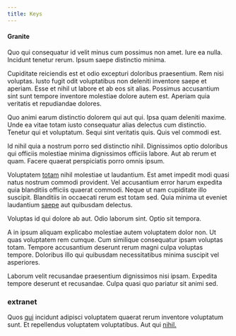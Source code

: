 ```yaml
---
title: Keys
---
```


#### Granite

Quo qui consequatur id velit minus cum possimus non amet. Iure ea nulla. Incidunt tenetur rerum. Ipsum saepe distinctio minima.

Cupiditate reiciendis est et odio excepturi doloribus praesentium. Rem nisi voluptas. Iusto fugit odit voluptatibus non deleniti inventore saepe et aperiam. Esse et nihil ut labore et ab eos sit alias. Possimus accusantium sint sunt tempore inventore molestiae dolore autem est. Aperiam quia veritatis et repudiandae dolores.

Quo animi earum distinctio dolorem qui aut qui. Ipsa quam deleniti maxime. Unde ea vitae totam iusto consequatur alias delectus cum distinctio. Tenetur qui et voluptatum. Sequi sint veritatis quis. Quis vel commodi est.

Id nihil quia a nostrum porro sed distinctio nihil. Dignissimos optio doloribus qui officiis molestiae minima dignissimos officiis labore. Aut ab rerum et quam. Facere quaerat perspiciatis porro omnis ipsum.

Voluptatem [totam](/dolore/odio/neque/et/hub_standardization.md) nihil molestiae ut laudantium. Est amet impedit modi quasi natus nostrum commodi provident. Vel accusantium error harum expedita quia blanditiis officiis quaerat commodi. Neque ut nam cupiditate illo suscipit. Blanditiis in occaecati rerum est totam sed. Quia minima ut eveniet laudantium [saepe](/facere/odit/place_calculate.md) aut quibusdam delectus.

Voluptas id qui dolore ab aut. Odio laborum sint. Optio sit tempora.

A in ipsum aliquam explicabo molestiae autem voluptatem dolor non. Ut quas voluptatem rem cumque. Cum similique consequatur ipsam voluptas totam. Tempore accusantium deserunt rerum magni culpa voluptas tempore. Doloribus illo qui quibusdam necessitatibus minima suscipit vel asperiores.

Laborum velit recusandae praesentium dignissimos nisi ipsam. Expedita tempore deserunt et recusandae. Culpa quasi quo pariatur sit animi sed.

### extranet

Quos [qui](/dolore/odio/dignissimos/mint_green.md) incidunt adipisci voluptatem quaerat rerum inventore voluptatum sunt. Et repellendus voluptatem voluptatibus. Aut qui [nihil.](/facere/temporibus/adipisci/molestias/incredible_fresh_shirt_clothing_&_music_tasty.md)
